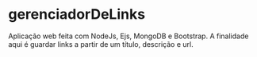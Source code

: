# gerenciadorDeLinks
 Aplicação web feita com NodeJs, Ejs, MongoDB e Bootstrap. A finalidade aqui é guardar links a partir de um título, descrição e url.
